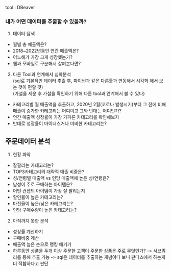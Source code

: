 tool : DBeaver

### 내가 어떤 데이터를 추출할 수 있을까?

1. 데이터 탐색
- 월별 총 매출액은?
- 2018~2022년동안 연간 매출액은?
- 어느해가 가장 크게 성장했는가?
- 웹과 모바일로 구분해서 살펴본다면?

2. 다른 Tool과 연계해서 심화분석<br>
(sql로 기본적인 데이터 추출 후, 파이썬과 같은 다른툴과 연동해서 시각화 해서 보는 것이 편할 것)<br>
(가설을 세운 후 가설을 확인하기 위해 다른 tool과 연계해서 볼 수 있다)
- 카테고리별 월 매출액을 추출하고, 2020년 2월(코로나 발생시기)부터 그 전에 비해 매출이 증가한 카테고리는 어디이고 그와 반대는 어디인가?
- 연간 매출액 성장률이 가장 가파른 카테고리를 확인해보자
- 반대로 성장률이 마이너스거나 미비한 카테고리는?

## 주문데이터 분석
1. 현황 파악
- 잘팔리는 카테고리는?
- TOP3카테고리의 대략적 매출 비중은?
- 성/연령별 매출액 vs 인당 매출액에 높은 성/연령은?
- 남성이 주로 구매하는 아이템은?
- 어떤 컨셉의 아이템이 가장 잘 팔리는지
- 할인률이 높은 카테고리는?
- 마진율이 높은/낮은 카테고리는?
- 인당 구매수량이 높은 카테고리는?

2. 아직까지 못한 분석
- 성장률 계산하기
- 구매비중 계산
- 매출액 높은 순으로 랭킹 매기기
- 하루동안 상품을 두개 이상 주문한 고객이 주문한 상품은 주로 무엇인가? -> 서브쿼리를 통해 추출 가능
-> sql은 데이터를 추출하는 개념이다 보니 판다스에서 하는게 더 적합하다고 판단
